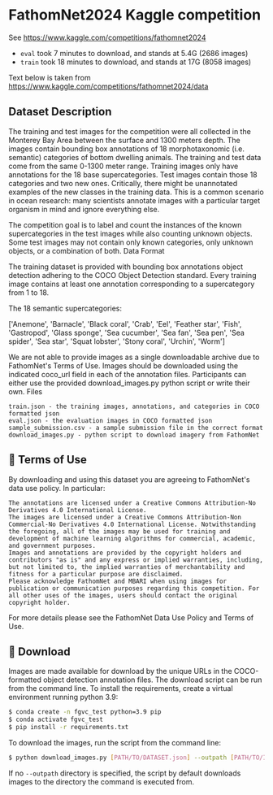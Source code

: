 # FathomNet2024 Kaggle competition

See https://www.kaggle.com/competitions/fathomnet2024

- `eval` took 7 minutes to download, and stands at 5.4G (2686 images)
- `train` took 18 minutes to download, and stands at 17G (8058 images)

Text below is taken from https://www.kaggle.com/competitions/fathomnet2024/data

## Dataset Description

The training and test images for the competition were all collected in the Monterey Bay Area between the surface and 1300 meters depth. The images contain bounding box annotations of 18 morphotaxonomic (i.e. semantic) categories of bottom dwelling animals. The training and test data come from the same 0-1300 meter range. Training images only have annotations for the 18 base supercategories. Test images contain those 18 categories and two new ones. Critically, there might be unannotated examples of the new classes in the training data. This is a common scenario in ocean research: many scientists annotate images with a particular target organism in mind and ignore everything else.

The competition goal is to label and count the instances of the known supercategories in the test images while also counting unknown objects. Some test images may not contain only known categories, only unknown objects, or a combination of both.
Data Format

The training dataset is provided with bounding box annotations object detection adhering to the COCO Object Detection standard. Every training image contains at least one annotation corresponding to a supercategory from 1 to 18.

The 18 semantic supercategories:

['Anemone', 'Barnacle', 'Black coral', 'Crab', 'Eel', 'Feather star', 'Fish', 'Gastropod', 'Glass sponge', 'Sea cucumber', 'Sea fan', 'Sea pen', 'Sea spider', 'Sea star', 'Squat lobster', 'Stony coral', 'Urchin', 'Worm']

We are not able to provide images as a single downloadable archive due to FathomNet's Terms of Use. Images should be downloaded using the indicated coco_url field in each of the annotation files. Participants can either use the provided download_images.py python script or write their own.
Files

    train.json - the training images, annotations, and categories in COCO formatted json
    eval.json - the evaluation images in COCO formatted json
    sample_submission.csv - a sample submission file in the correct format
    download_images.py - python script to download imagery from FathomNet

## 📜 Terms of Use

By downloading and using this dataset you are agreeing to FathomNet's data use policy. In particular:

    The annotations are licensed under a Creative Commons Attribution-No Derivatives 4.0 International License.
    The images are licensed under a Creative Commons Attribution-Non Commercial-No Derivatives 4.0 International License. Notwithstanding the foregoing, all of the images may be used for training and development of machine learning algorithms for commercial, academic, and government purposes.
    Images and annotations are provided by the copyright holders and contributors "as is" and any express or implied warranties, including, but not limited to, the implied warranties of merchantability and fitness for a particular purpose are disclaimed.
    Please acknowledge FathomNet and MBARI when using images for publication or communication purposes regarding this competition. For all other uses of the images, users should contact the original copyright holder.

For more details please see the FathomNet Data Use Policy and Terms of Use.

## 🚀 Download

Images are made available for download by the unique URLs in the COCO-formatted object detection annotation files. The download script can be run from the command line. To install the requirements, create a virtual environment running python 3.9:

```sh
$ conda create -n fgvc_test python=3.9 pip
$ conda activate fgvc_test
$ pip install -r requirements.txt
```

To download the images, run the script from the command line:

```sh
$ python download_images.py [PATH/TO/DATASET.json] --outpath [PATH/TO/IMAGE/DIRECTORY]
```

If no `--outpath` directory is specified, the script by default downloads images to the directory the command is executed from. 